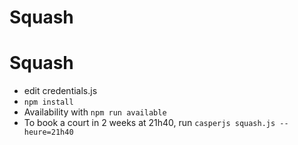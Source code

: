 Squash
==============

# Squash
- edit credentials.js
- ```npm install```
- Availability with ```npm run available```
- To book a court in 2 weeks at 21h40, run ```casperjs squash.js --heure=21h40```
